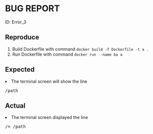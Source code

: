 <h1>BUG REPORT</h1>
ID: Error_3
<h2>Reproduce</h2>
<ol>
    <li>Build Dockerfile with command <code>docker build -f Dockerfile -t a .</code></li>
    <li>Run Dockerfile with command <code>docker run --name ba a</code></li>
</ol>
<h2>Expected</h2>
    <li>The terminal screen will show the line <pre>/path</pre></li>
<h2>Actual</h2>
    <li>The terminal screen displayed the line <pre>/= /path</pre></li>